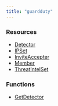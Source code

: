 ```yaml
---
title: "guardduty"
---
```


<!-- WARNING: this file was generated by Pulumi Docs Generator. -->
<!-- Do not edit by hand unless you're certain you know what you are doing! -->

<style>
  table td p { margin-top: 0; margin-bottom: 0; }
</style>

<h3>Resources</h3>
<ul class="api">
    <li><a href="detector"><span class="symbol resource"></span>Detector</a></li>
    <li><a href="ipset"><span class="symbol resource"></span>IPSet</a></li>
    <li><a href="inviteaccepter"><span class="symbol resource"></span>InviteAccepter</a></li>
    <li><a href="member"><span class="symbol resource"></span>Member</a></li>
    <li><a href="threatintelset"><span class="symbol resource"></span>ThreatIntelSet</a></li>
</ul>

<h3>Functions</h3>
<ul class="api">
    <li><a href="getdetector"><span class="symbol datasource"></span>GetDetector</a></li>
</ul>

